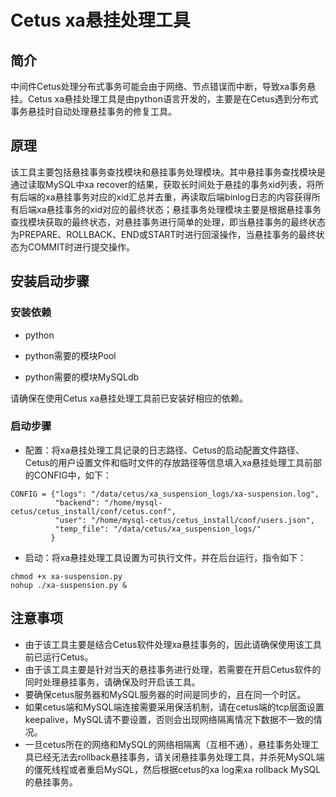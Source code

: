 # Cetus xa悬挂处理工具

##  简介

中间件Cetus处理分布式事务可能会由于网络、节点错误而中断，导致xa事务悬挂。Cetus xa悬挂处理工具是由python语言开发的，主要是在Cetus遇到分布式事务悬挂时自动处理悬挂事务的修复工具。

## 原理

该工具主要包括悬挂事务查找模块和悬挂事务处理模块。其中悬挂事务查找模块是通过读取MySQL中xa recover的结果，获取长时间处于悬挂的事务xid列表，将所有后端的xa悬挂事务对应的xid汇总并去重，再读取后端binlog日志的内容获得所有后端xa悬挂事务的xid对应的最终状态；悬挂事务处理模块主要是根据悬挂事务查找模块获取的最终状态，对悬挂事务进行简单的处理，即当悬挂事务的最终状态为PREPARE、ROLLBACK、END或START时进行回滚操作，当悬挂事务的最终状态为COMMIT时进行提交操作。

## 安装启动步骤

### 安装依赖

- python

- python需要的模块Pool

- python需要的模块MySQLdb

请确保在使用Cetus xa悬挂处理工具前已安装好相应的依赖。

### 启动步骤

- 配置：将xa悬挂处理工具记录的日志路径、Cetus的启动配置文件路径、Cetus的用户设置文件和临时文件的存放路径等信息填入xa悬挂处理工具前部的CONFIG中，如下：

```
CONFIG = {"logs": "/data/cetus/xa_suspension_logs/xa-suspension.log",
          "backend": "/home/mysql-cetus/cetus_install/conf/cetus.conf",
          "user": "/home/mysql-cetus/cetus_install/conf/users.json",
          "temp_file": "/data/cetus/xa_suspension_logs/"
         }
```

- 启动：将xa悬挂处理工具设置为可执行文件，并在后台运行，指令如下：

```
chmod +x xa-suspension.py
nohup ./xa-suspension.py &
```

## 注意事项

- 由于该工具主要是结合Cetus软件处理xa悬挂事务的，因此请确保使用该工具前已运行Cetus。
- 由于该工具主要是针对当天的悬挂事务进行处理，若需要在开启Cetus软件的同时处理悬挂事务，请确保及时开启该工具。
- 要确保cetus服务器和MySQL服务器的时间是同步的，且在同一个时区。
- 如果cetus端和MySQL端连接需要采用保活机制，请在cetus端的tcp层面设置keepalive，MySQL请不要设置，否则会出现网络隔离情况下数据不一致的情况。
- 一旦cetus所在的网络和MySQL的网络相隔离（互相不通），悬挂事务处理工具已经无法去rollback悬挂事务，请关闭悬挂事务处理工具，并杀死MySQL端的僵死线程或者重启MySQL，然后根据cetus的xa log来xa rollback MySQL的悬挂事务。
